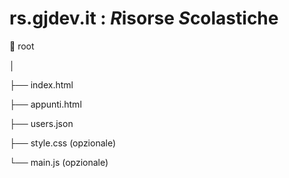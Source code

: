 # rs.gjdev.it : *R*isorse *S*colastiche

📁 root

│

├── index.html

├── appunti.html

├── users.json

├── style.css (opzionale)

└── main.js (opzionale)
